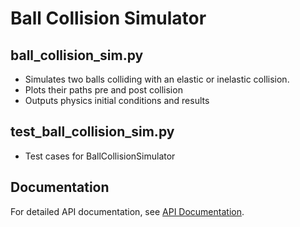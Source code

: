 # Ball Collision Simulator

## ball_collision_sim.py
* Simulates two balls colliding with an elastic or inelastic collision.
* Plots their paths pre and post collision
* Outputs physics initial conditions and results

## test_ball_collision_sim.py
* Test cases for BallCollisionSimulator

## Documentation
For detailed API documentation, see [API Documentation](https://jim-tooker.github.io/BallCollisionSimulator/docs/ball_collision_sim.html).
